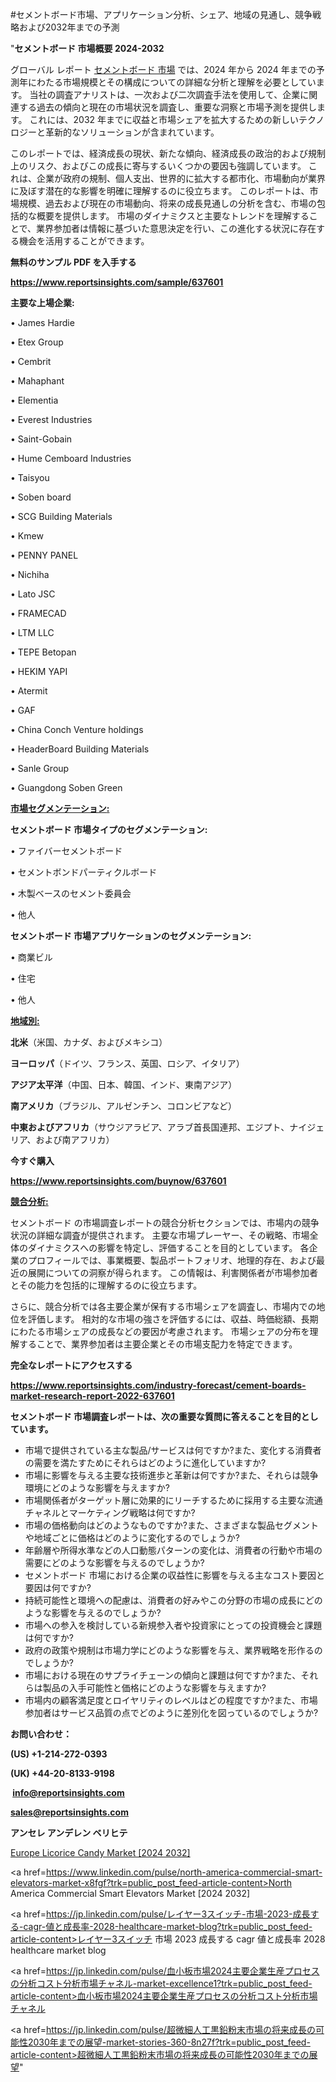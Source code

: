 #セメントボード市場、アプリケーション分析、シェア、地域の見通し、競争戦略および2032年までの予測

"<strong>セメントボード 市場概要 2024-2032</strong>

グローバル レポート <a href=https://www.reportsinsights.com/sample/637601>セメントボード 市場</a> では、2024 年から 2024 年までの予測年にわたる市場規模とその構成についての詳細な分析と理解を必要としています。 当社の調査アナリストは、一次および二次調査手法を使用して、企業に関連する過去の傾向と現在の市場状況を調査し、重要な洞察と市場予測を提供します。 これには、2032 年までに収益と市場シェアを拡大​​するための新しいテクノロジーと革新的なソリューションが含まれています。

このレポートでは、経済成長の現状、新たな傾向、経済成長の政治的および規制上のリスク、およびこの成長に寄与するいくつかの要因も強調しています。 これは、企業が政府の規制、個人支出、世界的に拡大する都市化、市場動向が業界に及ぼす潜在的な影響を明確に理解するのに役立ちます。 このレポートは、市場規模、過去および現在の市場動向、将来の成長見通しの分析を含む、市場の包括的な概要を提供します。 市場のダイナミクスと主要なトレンドを理解することで、業界参加者は情報に基づいた意思決定を行い、この進化する状況に存在する機会を活用することができます。

<strong><b>無料のサンプル PDF を入手する</b></strong>

<a href=https://www.reportsinsights.com/sample/637601><strong><u>https://www.reportsinsights.com/sample/637601</u></strong></a>

<strong>主要な上場企業:</strong>

• James Hardie

• Etex Group

• Cembrit

• Mahaphant

• Elementia

• Everest Industries

• Saint-Gobain

• Hume Cemboard Industries

• Taisyou

• Soben board

• SCG Building Materials

• Kmew

• PENNY PANEL

• Nichiha

• Lato JSC

• FRAMECAD

• LTM LLC

• TEPE Betopan

• HEKIM YAPI

• Atermit

• GAF

• China Conch Venture holdings

• HeaderBoard Building Materials

• Sanle Group

• Guangdong Soben Green

<strong><u>市場セグメンテーション</u></strong><strong><u>:</u></strong>

<strong>セメントボード 市場タイプのセグメンテーション:</strong>

• ファイバーセメントボード

• セメントボンドパーティクルボード

• 木製ベースのセメント委員会

• 他人

<strong>セメントボード 市場アプリケーションのセグメンテーション:</strong>

• 商業ビル

• 住宅

• 他人

<strong><u>地域別</u></strong><strong><u>:</u></strong>

<strong>北米</strong>（米国、カナダ、およびメキシコ）

<strong>ヨーロッパ</strong>（ドイツ、フランス、英国、ロシア、イタリア）

<strong>アジア太平洋</strong>（中国、日本、韓国、インド、東南アジア）

<strong>南アメリカ</strong>（ブラジル、アルゼンチン、コロンビアなど）

<strong>中東およびアフリカ</strong>（サウジアラビア、アラブ首長国連邦、エジプト、ナイジェリア、および南アフリカ）

<strong>今すぐ購入</strong>

<a href=https://www.reportsinsights.com/buynow/637601><strong><u>https://www.reportsinsights.com/buynow/637601</u></strong></a>

<strong><u>競合分析:</u></strong>

セメントボード の市場調査レポートの競合分析セクションでは、市場内の競争状況の詳細な調査が提供されます。 主要な市場プレーヤー、その戦略、市場全体のダイナミクスへの影響を特定し、評価することを目的としています。 各企業のプロフィールでは、事業概要、製品ポートフォリオ、地理的存在、および最近の展開についての洞察が得られます。 この情報は、利害関係者が市場参加者とその能力を包括的に理解するのに役立ちます。

さらに、競合分析では各主要企業が保有する市場シェアを調査し、市場内での地位を評価します。 相対的な市場の強さを評価するには、収益、時価総額、長期にわたる市場シェアの成長などの要因が考慮されます。 市場シェアの分布を理解することで、業界参加者は主要企業とその市場支配力を特定できます。

<strong>完全なレポートにアクセスする</strong>

<a href=https://www.reportsinsights.com/industry-forecast/cement-boards-market-research-report-2022-637601><strong><u><b>https://www.reportsinsights.com/industry-forecast/cement-boards-market-research-report-2022-637601</b></u></strong></a>

<strong><b>セメントボード 市場調査レポートは、次の重要な質問に答えることを目的としています。</b></strong>
<ul>
  <li>市場で提供されている主な製品/サービスは何ですか?また、変化する消費者の需要を満たすためにそれらはどのように進化していますか?</li>
  <li>市場に影響を与える主要な技術進歩と革新は何ですか?また、それらは競争環境にどのような影響を与えますか?</li>
  <li>市場関係者がターゲット層に効果的にリーチするために採用する主要な流通チャネルとマーケティング戦略は何ですか?</li>
  <li>市場の価格動向はどのようなものですか?また、さまざまな製品セグメントや地域ごとに価格はどのように変化するのでしょうか?</li>
  <li>年齢層や所得水準などの人口動態パターンの変化は、消費者の行動や市場の需要にどのような影響を与えるのでしょうか?</li>
  <li>セメントボード 市場における企業の収益性に影響を与える主なコスト要因と要因は何ですか?</li>
  <li>持続可能性と環境への配慮は、消費者の好みやこの分野の市場の成長にどのような影響を与えるのでしょうか?</li>
  <li>市場への参入を検討している新規参入者や投資家にとっての投資機会と課題は何ですか?</li>
  <li>政府の政策や規制は市場力学にどのような影響を与え、業界戦略を形作るのでしょうか?</li>
  <li>市場における現在のサプライチェーンの傾向と課題は何ですか?また、それらは製品の入手可能性と価格にどのような影響を与えますか?</li>
  <li>市場内の顧客満足度とロイヤリティのレベルはどの程度ですか?また、市場参加者はサービス品質の点でどのように差別化を図っているのでしょうか?</li>
</ul>
<strong>お問い合わせ：</strong>

<strong>(US) +1-214-272-0393</strong>

<strong>(UK) +44-20-8133-9198</strong>

<strong> </strong><a href=info@reportsinsights.com><strong><u>info@reportsinsights.com</u></strong></a>

<a href=sales@reportsinsights.com><strong><u>sales@reportsinsights.com</u></strong></a>

<strong>アンセレ アンデレン ベリヒテ</strong>

<a href=https://www.linkedin.com/pulse/europe-licorice-candy-markets-2024-business-0vwgc/>Europe Licorice Candy Market [2024 2032]</a>

<a href=https://www.linkedin.com/pulse/north-america-commercial-smart-elevators-market-x8fgf?trk=public_post_feed-article-content>North America Commercial Smart Elevators Market [2024 2032]</a>

<a href=https://jp.linkedin.com/pulse/レイヤー3スイッチ-市場-2023-成長する-cagr-値と成長率-2028-healthcare-market-blog?trk=public_post_feed-article-content>レイヤー3スイッチ 市場 2023 成長する cagr 値と成長率 2028 healthcare market blog</a>

<a href=https://jp.linkedin.com/pulse/血小板市場2024主要企業生産プロセスの分析コスト分析市場チャネル-market-excellence1?trk=public_post_feed-article-content>血小板市場2024主要企業生産プロセスの分析コスト分析市場チャネル</a>

<a href=https://jp.linkedin.com/pulse/超微細人工黒鉛粉末市場の将来成長の可能性2030年までの展望-market-stories-360-8n27f?trk=public_post_feed-article-content>超微細人工黒鉛粉末市場の将来成長の可能性2030年までの展望</a>"
